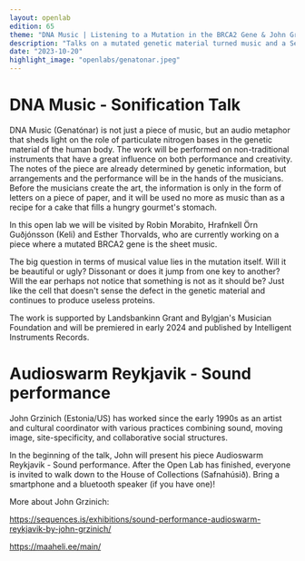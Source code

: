 ```yaml
---
layout: openlab
edition: 65
theme: "DNA Music | Listening to a Mutation in the BRCA2 Gene & John Grinich presents Audioswarm"
description: "Talks on a mutated genetic material turned music and a Sequences pieces."
date: "2023-10-20"
highlight_image: "openlabs/genatonar.jpeg"
---
```


<script>
    import CaptionedImage from "../../components/Images/CaptionedImage.svelte"
</script>

<CaptionedImage
    src="openlabs/genatonar.jpeg"
    alt="Keli, Robin, Esther, pink filter" 
    caption="Keli, Robin and Esther"/>

# DNA Music - Sonification Talk

DNA Music (Genatónar) is not just a piece of music, but an audio metaphor that sheds light on the role of particulate nitrogen bases in the genetic material of the human body. The work will be performed on non-traditional instruments that have a great influence on both performance and creativity. The notes of the piece are already determined by genetic information, but arrangements and the performance will be in the hands of the musicians. Before the musicians create the art, the information is only in the form of letters on a piece of paper, and it will be used no more as music than as a recipe for a cake that fills a hungry gourmet's stomach.

In this open lab we will be visited by Robin Morabito, Hrafnkell Örn Guðjónsson (Keli) and Esther Thorvalds, who are currently working on a piece where a mutated BRCA2 gene is the sheet music.

The big question in terms of musical value lies in the mutation itself. Will it be beautiful or ugly? Dissonant or does it jump from one key to another? Will the ear perhaps not notice that something is not as it should be? Just like the cell that doesn't sense the defect in the genetic material and continues to produce useless proteins.

The work is supported by Landsbankinn Grant and Bylgjan's Musician Foundation and will be premiered in early 2024 and published by Intelligent Instruments Records.


# Audioswarm Reykjavik - Sound performance

John Grzinich (Estonia/US) has worked since the early 1990s as an artist and cultural coordinator with various practices combining sound, moving image, site-specificity, and collaborative social structures.

In the beginning of the talk, John will present his piece Audioswarm Reykjavik - Sound performance. After the Open Lab has finished, everyone is invited to walk down to the House of Collections (Safnahúsið). Bring a smartphone and a bluetooth speaker (if you have one)!

More about John Grzinich:

https://sequences.is/exhibitions/sound-performance-audioswarm-reykjavik-by-john-grzinich/

https://maaheli.ee/main/
